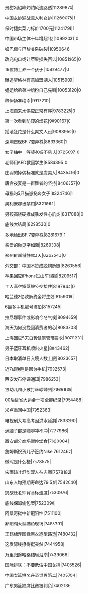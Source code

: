 景甜冯绍峰灼灼风流路透|11289874|

中国女排迎战意大利女排|11269078|1

保时捷卖菜刀标价1700元|11241791|1

中国市场主体十年增超1亿|10992031|0

姆巴佩与巴黎关系破裂|10950646|

改充电口或让苹果损失百亿|10851965|0

18位博士养一个孩子|10829477|0

曝追梦格林有意加盟湖人|10515909|

姐姐给弟弟冲奶粉自己先喝|10053120|0

黎伊扬准绝杀|9917210|

上海自来水供应正常有序|9783225|0

第一次看到防窥的烟花|9090167|0

摇滚狂花是什么爽文人设|9083950|0

深圳首现BF.7变异株|8833360|1

女子抽中一等奖老板不承认|8725097|0

老师用AED救回学生|8584395|0

庄羽的择偶标准就是虞美人|8435416|0

唐宫夜宴是一群舞者的坚持|8406257|0

母猫叼5只猫崽投奔女子|8324746|1

奥利安娜被禁用|8321965|

男孩高烧硬撑成暴发性心肌炎|8317088|0

底线大结局|8298530|0

多地检出BF.7变异株|8281679|1

亲爱的你见字如面|8269308|

郑州辟谣将静默3天|8262543|0

外交部：中国不赞成脱钩断链|8260556|

苹果回应iPhone过山车误报|8209617|

工人高空掉落被公交接住|8197944|0

哈兰德2亿欧解约金将生效|8159016|

6最多手机靓号流拍|8157245|

拉尼娜事件或影响今冬气候|8094659|

海天为何没挽回消费者的心|8083803|

上海回应5天自我健康管理要求|8070231|

男子蓝牙耳机喷出火星|8043462|

日本取消单日入境人数上限|8023057|

近7成晚睡是因为手机|7992573|

西安发布停课通知|7986253|

被幼儿园小孩打篮球帅到|7966835|

00后破省大运会十项全能纪录|7954488|

米卢重回中国|7952363|

电视剧大考高考因洪水延期|7833290|

满脑子都是咖啡冲不冲|7777986|

西安部分商场暂停堂食|7620084|

詹姆斯祝贺儿子签约Nike|7612462|

微瑕是什么梗|7578575|

宋雨琦叶舒华双人杂志图|7578182|

山东人均预期寿命达79.5岁|7542040|

挑战任老师背音标速度|7530976|

底线保姆偷包案|7523090|

阿桑奇狱中新冠阳性|7511100|

鄱阳湖大型捕鱼现场|7485391|

王鹤棣浮图缘黑衣造型路透|7480432|

这发际线撩得挺突然|7444958|

万里归途哈桑结局泪崩|7439066|

国际排联：不要低估中国女排|7408526|

中国女篮排名升至世界第二|7405704|

广东男篮缺席比赛被判负|7402136|

